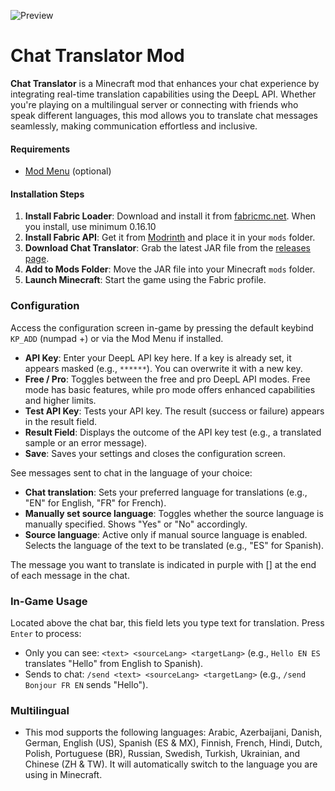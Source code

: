 ![Preview](https://media1.giphy.com/media/v1.Y2lkPTc5MGI3NjExaXZoZXFrejIxMmlwOHdhcmQwNTEwdmpjd3Y1aHl3MXY5eW4zejU2ZyZlcD12MV9pbnRlcm5hbF9naWZfYnlfaWQmY3Q9Zw/Oos9G6aDVRQSkHoEqK/giphy.gif)

# Chat Translator Mod

**Chat Translator** is a Minecraft mod that enhances your chat experience by integrating real-time translation capabilities using the DeepL API. Whether you're playing on a multilingual server or connecting with friends who speak different languages, this mod allows you to translate chat messages seamlessly, making communication effortless and inclusive.

#### Requirements
- [Mod Menu](https://modrinth.com/mod/modmenu) (optional)

#### Installation Steps
1. **Install Fabric Loader**: Download and install it from [fabricmc.net](https://fabricmc.net/use/installer/). When you install, use minimum 0.16.10
2. **Install Fabric API**: Get it from [Modrinth](https://modrinth.com/mod/fabric-api) and place it in your `mods` folder.
3. **Download Chat Translator**: Grab the latest JAR file from the [releases page](https://modrinth.com/mod/chat-translator/versions).
4. **Add to Mods Folder**: Move the JAR file into your Minecraft `mods` folder.
5. **Launch Minecraft**: Start the game using the Fabric profile.

### Configuration

Access the configuration screen in-game by pressing the default keybind `KP_ADD` (numpad +) or via the Mod Menu if installed.

- **API Key**: Enter your DeepL API key here. If a key is already set, it appears masked (e.g., `******`). You can overwrite it with a new key.
- **Free / Pro**: Toggles between the free and pro DeepL API modes. Free mode has basic features, while pro mode offers enhanced capabilities and higher limits.
- **Test API Key**: Tests your API key. The result (success or failure) appears in the result field.
- **Result Field**: Displays the outcome of the API key test (e.g., a translated sample or an error message).
- **Save**: Saves your settings and closes the configuration screen.

See messages sent to chat in the language of your choice:
- **Chat translation**: Sets your preferred language for translations (e.g., "EN" for English, "FR" for French).
- **Manually set source language**: Toggles whether the source language is manually specified. Shows "Yes" or "No" accordingly.
- **Source language**: Active only if manual source language is enabled. Selects the language of the text to be translated (e.g., "ES" for Spanish).

The message you want to translate is indicated in purple with [] at the end of each message in the chat.

### In-Game Usage

Located above the chat bar, this field lets you type text for translation. Press `Enter` to process:
  - Only you can see: `<text> <sourceLang> <targetLang>` (e.g., `Hello EN ES` translates "Hello" from English to Spanish).
  - Sends to chat: `/send <text> <sourceLang> <targetLang>` (e.g., `/send Bonjour FR EN` sends "Hello").

### Multilingual

- This mod supports the following languages: Arabic, Azerbaijani, Danish, German, English (US), Spanish (ES & MX), Finnish, French, Hindi, Dutch, Polish, Portuguese (BR), Russian, Swedish, Turkish, Ukrainian, and Chinese (ZH & TW). It will automatically switch to the language you are using in Minecraft.
